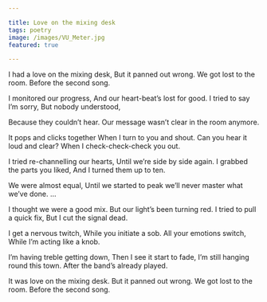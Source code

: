 ```yaml
---

title: Love on the mixing desk
tags: poetry
image: /images/VU_Meter.jpg
featured: true

---
```


I had a love on the mix­ing desk,
But it panned out wrong.
We got lost to the room.
Be­fore the second song.

I mon­itored our pro­gress,
And our heart-beat’s lost for good.
I tried to say I’m sorry,
But nobody un­der­stood,

Be­cause they could­n’t hear.
Our mes­sage was­n’t clear in the room any­more.

It pops and clicks to­gether
When I turn to you and shout.
Can you hear it loud and clear?
When I check-check-check you out.

I tried re-chan­nel­ling our hearts,
Un­til we’re side by side again.
I grabbed the parts you liked,
And I turned them up to ten.

We were al­most equal,
Un­til we star­ted to peak
we’ll never mas­ter what we’ve done.
…

I thought we were a good mix.
But our light’s been turn­ing red.
I tried to pull a quick fix,
But I cut the sig­nal dead.

I get a nervous twitch,
While you ini­ti­ate a sob.
All your emo­tions switch,
While I’m act­ing like a knob.

I’m hav­ing treble get­ting down,
Then I see it start to fade,
I’m still hanging round this town.
After the band’s already played.

It was love on the mix­ing desk.
But it panned out wrong.
We got lost to the room.
Be­fore the second song.
